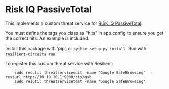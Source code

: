 # Risk IQ PassiveTotal

This implements a custom threat service for [RISK IQ PassiveTotal](https://community.riskiq.com/home).

You must define the tags you class as "hits" in app.config to ensure you get the correct hits. An example is included. 

Install this package with 'pip', or `python setup.py install`.
Run with: `resilient-circuits run`.

To register this custom threat service with Resilient:
```
    sudo resutil threatserviceedit -name "Google SafeBrowsing"  -resturl http://10.10.10.1:9000/cts/gsb
    sudo resutil threatservicetest -name "Google SafeBrowsing"
```
